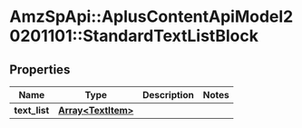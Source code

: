 # AmzSpApi::AplusContentApiModel20201101::StandardTextListBlock

## Properties
Name | Type | Description | Notes
------------ | ------------- | ------------- | -------------
**text_list** | [**Array&lt;TextItem&gt;**](TextItem.md) |  | 

